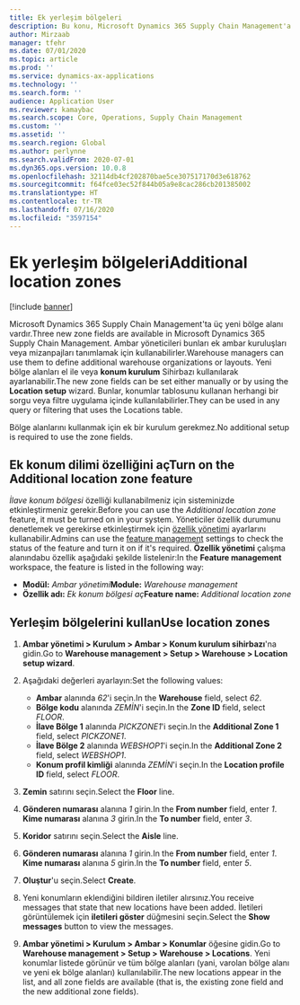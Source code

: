 ```yaml
---
title: Ek yerleşim bölgeleri
description: Bu konu, Microsoft Dynamics 365 Supply Chain Management'a eklenen yeni bölge bölgelerinin genel görünümünü sağlar .
author: Mirzaab
manager: tfehr
ms.date: 07/01/2020
ms.topic: article
ms.prod: ''
ms.service: dynamics-ax-applications
ms.technology: ''
ms.search.form: ''
audience: Application User
ms.reviewer: kamaybac
ms.search.scope: Core, Operations, Supply Chain Management
ms.custom: ''
ms.assetid: ''
ms.search.region: Global
ms.author: perlynne
ms.search.validFrom: 2020-07-01
ms.dyn365.ops.version: 10.0.8
ms.openlocfilehash: 32114db4cf202870bae5ce307517170d3e618762
ms.sourcegitcommit: f64fce03ec52f844b05a9e8cac286cb201385002
ms.translationtype: HT
ms.contentlocale: tr-TR
ms.lasthandoff: 07/16/2020
ms.locfileid: "3597154"
---
```

# <a name="additional-location-zones"></a><span data-ttu-id="58a90-103">Ek yerleşim bölgeleri</span><span class="sxs-lookup"><span data-stu-id="58a90-103">Additional location zones</span></span>

[!include [banner](../includes/banner.md)]

<span data-ttu-id="58a90-104">Microsoft Dynamics 365 Supply Chain Management'ta üç yeni bölge alanı vardır.</span><span class="sxs-lookup"><span data-stu-id="58a90-104">Three new zone fields are available in Microsoft Dynamics 365 Supply Chain Management.</span></span> <span data-ttu-id="58a90-105">Ambar yöneticileri bunları ek ambar kuruluşları veya mizanpajları tanımlamak için kullanabilirler.</span><span class="sxs-lookup"><span data-stu-id="58a90-105">Warehouse managers can use them to define additional warehouse organizations or layouts.</span></span> <span data-ttu-id="58a90-106">Yeni bölge alanları el ile veya **konum kurulum** Sihirbazı kullanılarak ayarlanabilir.</span><span class="sxs-lookup"><span data-stu-id="58a90-106">The new zone fields can be set either manually or by using the **Location setup** wizard.</span></span> <span data-ttu-id="58a90-107">Bunlar, konumlar tablosunu kullanan herhangi bir sorgu veya filtre uygulama içinde kullanılabilirler.</span><span class="sxs-lookup"><span data-stu-id="58a90-107">They can be used in any query or filtering that uses the Locations table.</span></span>

<span data-ttu-id="58a90-108">Bölge alanlarını kullanmak için ek bir kurulum gerekmez.</span><span class="sxs-lookup"><span data-stu-id="58a90-108">No additional setup is required to use the zone fields.</span></span>

## <a name="turn-on-the-additional-location-zone-feature"></a><span data-ttu-id="58a90-109">Ek konum dilimi özelliğini aç</span><span class="sxs-lookup"><span data-stu-id="58a90-109">Turn on the Additional location zone feature</span></span>

<span data-ttu-id="58a90-110">*İlave konum bölgesi* özelliği kullanabilmeniz için sisteminizde etkinleştirmeniz gerekir.</span><span class="sxs-lookup"><span data-stu-id="58a90-110">Before you can use the *Additional location zone* feature, it must be turned on in your system.</span></span> <span data-ttu-id="58a90-111">Yöneticiler özellik durumunu denetlemek ve gerekirse etkinleştirmek için [özellik yönetimi](../../fin-ops-core/fin-ops/get-started/feature-management/feature-management-overview.md) ayarlarını kullanabilir.</span><span class="sxs-lookup"><span data-stu-id="58a90-111">Admins can use the [feature management](../../fin-ops-core/fin-ops/get-started/feature-management/feature-management-overview.md) settings to check the status of the feature and turn it on if it's required.</span></span> <span data-ttu-id="58a90-112">**Özellik yönetimi** çalışma alanındabu özellik aşağıdaki şekilde listelenir:</span><span class="sxs-lookup"><span data-stu-id="58a90-112">In the **Feature management** workspace, the feature is listed in the following way:</span></span>

- <span data-ttu-id="58a90-113">**Modül:** *Ambar yönetimi*</span><span class="sxs-lookup"><span data-stu-id="58a90-113">**Module:** *Warehouse management*</span></span>
- <span data-ttu-id="58a90-114">**Özellik adı:** *Ek konum bölgesi aç*</span><span class="sxs-lookup"><span data-stu-id="58a90-114">**Feature name:** *Additional location zone*</span></span>

## <a name="use-location-zones"></a><span data-ttu-id="58a90-115">Yerleşim bölgelerini kullan</span><span class="sxs-lookup"><span data-stu-id="58a90-115">Use location zones</span></span>

1. <span data-ttu-id="58a90-116">**Ambar yönetimi \> Kurulum \> Ambar \> Konum kurulum sihirbazı**'na gidin.</span><span class="sxs-lookup"><span data-stu-id="58a90-116">Go to **Warehouse management \> Setup \> Warehouse \> Location setup wizard**.</span></span>
2. <span data-ttu-id="58a90-117">Aşağıdaki değerleri ayarlayın:</span><span class="sxs-lookup"><span data-stu-id="58a90-117">Set the following values:</span></span>

    - <span data-ttu-id="58a90-118">**Ambar** alanında _62_'i seçin.</span><span class="sxs-lookup"><span data-stu-id="58a90-118">In the **Warehouse** field, select _62_.</span></span>
    - <span data-ttu-id="58a90-119">**Bölge kodu** alanında _ZEMİN_'i seçin.</span><span class="sxs-lookup"><span data-stu-id="58a90-119">In the **Zone ID** field, select _FLOOR_.</span></span>
    - <span data-ttu-id="58a90-120">**İlave Bölge 1** alanında _PICKZONE1_'i seçin.</span><span class="sxs-lookup"><span data-stu-id="58a90-120">In the **Additional Zone 1** field, select _PICKZONE1_.</span></span>
    - <span data-ttu-id="58a90-121">**İlave Bölge 2** alanında _WEBSHOP1_'i seçin.</span><span class="sxs-lookup"><span data-stu-id="58a90-121">In the **Additional Zone 2** field, select _WEBSHOP1_.</span></span>
    - <span data-ttu-id="58a90-122">**Konum profil kimliği** alanında _ZEMİN_'i seçin.</span><span class="sxs-lookup"><span data-stu-id="58a90-122">In the **Location profile ID** field, select _FLOOR_.</span></span>

3. <span data-ttu-id="58a90-123">**Zemin** satırını seçin.</span><span class="sxs-lookup"><span data-stu-id="58a90-123">Select the **Floor** line.</span></span>
4. <span data-ttu-id="58a90-124">**Gönderen numarası** alanına _1_ girin.</span><span class="sxs-lookup"><span data-stu-id="58a90-124">In the **From number** field, enter _1_.</span></span> <span data-ttu-id="58a90-125">**Kime numarası** alanına _3_ girin.</span><span class="sxs-lookup"><span data-stu-id="58a90-125">In the **To number** field, enter _3_.</span></span>
5. <span data-ttu-id="58a90-126">**Koridor** satırını seçin.</span><span class="sxs-lookup"><span data-stu-id="58a90-126">Select the **Aisle** line.</span></span>
6. <span data-ttu-id="58a90-127">**Gönderen numarası** alanına _1_ girin.</span><span class="sxs-lookup"><span data-stu-id="58a90-127">In the **From number** field, enter _1_.</span></span> <span data-ttu-id="58a90-128">**Kime numarası** alanına _5_ girin.</span><span class="sxs-lookup"><span data-stu-id="58a90-128">In the **To number** field, enter _5_.</span></span>
7. <span data-ttu-id="58a90-129">**Oluştur**'u seçin.</span><span class="sxs-lookup"><span data-stu-id="58a90-129">Select **Create**.</span></span>
8. <span data-ttu-id="58a90-130">Yeni konumların eklendiğini bildiren iletiler alırsınız.</span><span class="sxs-lookup"><span data-stu-id="58a90-130">You receive messages that state that new locations have been added.</span></span> <span data-ttu-id="58a90-131">İletileri görüntülemek için **iletileri göster** düğmesini seçin.</span><span class="sxs-lookup"><span data-stu-id="58a90-131">Select the **Show messages** button to view the messages.</span></span>
9. <span data-ttu-id="58a90-132">**Ambar yönetimi \> Kurulum \> Ambar \> Konumlar** öğesine gidin.</span><span class="sxs-lookup"><span data-stu-id="58a90-132">Go to **Warehouse management \> Setup \> Warehouse \> Locations**.</span></span> <span data-ttu-id="58a90-133">Yeni konumlar listede görünür ve tüm bölge alanları (yani, varolan bölge alanı ve yeni ek bölge alanları) kullanılabilir.</span><span class="sxs-lookup"><span data-stu-id="58a90-133">The new locations appear in the list, and all zone fields are available (that is, the existing zone field and the new additional zone fields).</span></span>
